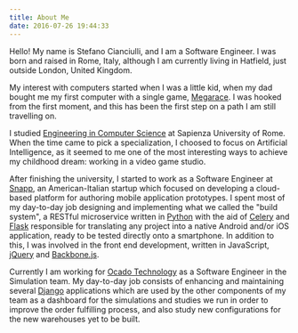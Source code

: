 ```yaml
---
title: About Me
date: 2016-07-26 19:44:33
---
```

Hello! My name is Stefano Cianciulli, and I am a Software Engineer. I was born and raised in Rome, Italy, although I am currently living in Hatfield, just outside London, United Kingdom.

My interest with computers started when I was a little kid, when my dad bought me my first computer with a single game, [Megarace](http://www.gog.com/game/megarace_1_2). I was hooked from the first moment, and this has been the first step on a path I am still travelling on.

I studied [Engineering in Computer Science](http://cclii.dis.uniroma1.it/) at Sapienza University of Rome. When the time came to pick a specialization, I choosed to focus on Artificial Intelligence, as it seemed to me one of the most interesting ways to achieve my childhood dream: working in a video game studio.

After finishing the university, I started to work as a Software Engineer at [Snapp](https://snapp.click), an American-Italian startup which focused on developing a cloud-based platform for authoring mobile application prototypes. I spent most of my day-to-day job designing and implementing what we called the "build system", a RESTful microservice written in [Python](http://www.python.org) with the aid of [Celery](http://www.celeryproject.org/) and [Flask](http://flask.pocoo.org/) responsible for translating any project into a native Android and/or iOS application, ready to be tested directly onto a smartphone. In addition to this, I was involved in the front end development, written in JavaScript, [jQuery](https://jquery.com) and [Backbone.js](http://backbonejs.org/).

Currently I am working for [Ocado Technology](http://www.ocadotechnology.com/) as a Software Engineer in the Simulation team. My day-to-day job consists of enhancing and maintaining several [Django](https://www.djangoproject.com/) applications which are used by the other components of my team as a dashboard for the simulations and studies we run in order to improve the order fulfilling process, and also study new configurations for the new warehouses yet to be built.
